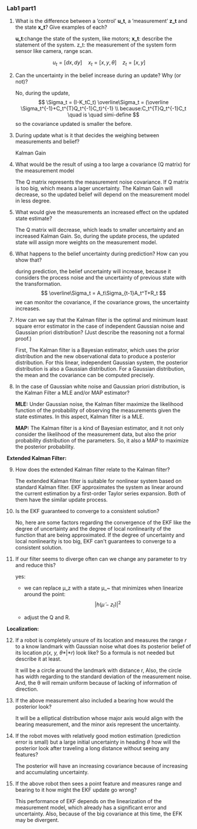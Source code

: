 ### Lab1 part1

1. What is the difference between a ’control’ **u_t**, a ’measurement’ **z_t** and the state **x_t**? Give examples of each?

   **u_t**:change the state of the system, like motors; **x_t**: describe the statement of the system. z_t: the measurement of the system form sensor like camera, range scan.

$$
u_t = [dx,dy] \quad x_t = [x,y,\theta] \quad z_t = [x,y]
$$



2. Can the uncertainty in the belief increase during an update? Why (or not)?

   No, during the update, 
   $$
   \Sigma_t = (I-K_tC_t) \overline\Sigma_t = (\overline \Sigma_t^{-1}+C_t^{T}Q_t^{-1}C_t)^{-1}
   \\ because:C_t^{T}Q_t^{-1}C_t \quad is \quad simi-define
   $$
   so the covariance updated is smaller the before.

3. During update what is it that decides the weighing between measurements and belief?

   Kalman Gain

4. What would be the result of using a too large a covariance (Q matrix) for the measurement model

   The Q matrix represents the measurement noise covariance. If Q matrix is too big, which means a lager uncertainty.  The Kalman Gain will decrease, so the updated belief will depend on the measurement model in less degree. 

5. What would give the measurements an increased effect on the updated state estimate?

   The Q matrix will decrease, which leads to smaller uncertainty and an increased Kalman Gain. So, during the update process, the updated state will assign more weights on the measurement model.

6. What happens to the belief uncertainty during prediction? How can you show that?

   during prediction, the belief uncertainty will increase, because it considers the process noise and the uncertainty of previous state with the transformation.
   $$
   \overline\Sigma_t = A_t\Sigma_{t-1}A_t^T+R_t
   $$
   we can monitor the covariance, if the covariance grows, the uncertainty increases.

7. How can we say that the Kalman filter is the optimal and minimum least square error estimator in the case of independent Gaussian noise and Gaussian priori distribution? (Just describe the reasoning not a formal proof.)

   First, The Kalman filter is a Bayesian estimator, which uses the prior distribution and the new observational data to produce a posterior distribution. For this linear, independent Gaussian system, the posterior distribution is also a Gaussian distribution. For a Gaussian distribution, the mean and the covariance can be computed precisely.

8. In the case of Gaussian white noise and Gaussian priori distribution, is the Kalman Filter a MLE and/or MAP estimator?

   **MLE:**  Under Gaussian noise, the Kalman filter maximize the likelihood function of the probability of observing the measurements given the state estimates. In this aspect, Kalman filter is a MLE. 

   **MAP:** The Kalman filter is a kind of Bayesian estimator, and it not only consider the likelihood of the measurement data, but also the prior probability distribution of the parameters. So, it also a MAP to maximize the posterior probability.

**Extended Kalman Filter:**

9. How does the extended Kalman filter relate to the Kalman filter?

   The extended Kalman filter is suitable for nonlinear system based on standard Kalman filter. EKF approximates the system as linear around the current estimation by a first-order Taylor series expansion. Both of them have the similar update process.

10. Is the EKF guaranteed to converge to a consistent solution?

    No, here are some factors regarding the convergence of the EKF like the degree of uncertainty and the degree of local nonlinearity of the function that are being approximated. If the degree of uncertainty and local nonlinearity is too big, EKF can't guarantees to converge to a consistent solution. 

11. If our filter seems to diverge often can we change any parameter to try and reduce this?

    yes:

    - we can replace μ_z with a state μ_~ that minimizes when linearize around the point:
      $$
      |h( \tilde \mu - z_t)|^2
      $$

    - adjust the Q and R.

**Localization:**

12. If a robot is completely unsure of its location and measures the range *r* to a know landmark with Gaussian noise what does its posterior belief of its location *p*(*x, y, θ**|**r*) look like? So a formula is not needed but describe it at least.

    It will be a circle around the landmark with distance r, Also, the circle has width regarding to the standard deviation of the measurement noise. And, the θ will remain uniform because of lacking of information of direction.

13. If the above measurement also included a bearing how would the posterior look?

    It will be a elliptical distribution whose major axis would align with the bearing measurement, and the minor axis represent the uncertainty.

14. If the robot moves with relatively good motion estimation (prediction error is small) but a large initial uncertainty in heading *θ* how will the posterior look after traveling a long distance without seeing any features?

    The posterior will have an increasing covariance because of increasing and accumulating uncertainty.

15. If the above robot then sees a point feature and measures range and bearing to it how might the EKF update go wrong?

    This performance of EKF depends on the linearization of the measurement model, which already has a significant error and uncertainty. Also, because of the big covariance at this time, the EFK may be divergent.